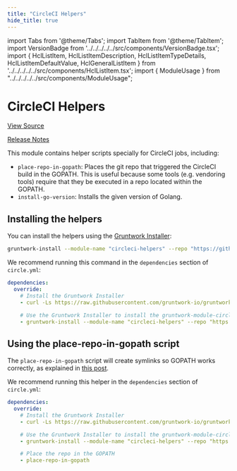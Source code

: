 ```yaml
---
title: "CircleCI Helpers"
hide_title: true
---
```


import Tabs from '@theme/Tabs';
import TabItem from '@theme/TabItem';
import VersionBadge from '../../../../../src/components/VersionBadge.tsx';
import { HclListItem, HclListItemDescription, HclListItemTypeDetails, HclListItemDefaultValue, HclGeneralListItem } from '../../../../../src/components/HclListItem.tsx';
import { ModuleUsage } from "../../../../../src/components/ModuleUsage";

<VersionBadge repoTitle="CI Modules" version="0.52.9" lastModifiedVersion="0.51.4"/>

# CircleCI Helpers

<a href="https://github.com/gruntwork-io/terraform-aws-ci/tree/v0.52.9/modules/circleci-helpers" className="link-button" title="View the source code for this module in GitHub.">View Source</a>

<a href="https://github.com/gruntwork-io/terraform-aws-ci/releases/tag/v0.51.4" className="link-button" title="Release notes for only versions which impacted this module.">Release Notes</a>

This module contains helper scripts specially for CircleCI jobs, including:

*   `place-repo-in-gopath`: Places the git repo that triggered the CircleCI build in the GOPATH. This is useful because
    some tools (e.g. vendoring tools) require that they be executed in a repo located within the GOPATH.
*   `install-go-version`: Installs the given version of Golang.

## Installing the helpers

You can install the helpers using the [Gruntwork Installer](https://github.com/gruntwork-io/gruntwork-installer):

```bash
gruntwork-install --module-name "circleci-helpers" --repo "https://github.com/gruntwork-io/terraform-aws-ci" --tag "0.0.1"
```

We recommend running this command in the `dependencies` section of `circle.yml`:

```yaml
dependencies:
  override:
    # Install the Gruntwork Installer
    - curl -Ls https://raw.githubusercontent.com/gruntwork-io/gruntwork-installer/main/bootstrap-gruntwork-installer.sh | bash /dev/stdin --version 0.0.9

    # Use the Gruntwork Installer to install the gruntwork-module-circleci-helpers module
    - gruntwork-install --module-name "circleci-helpers" --repo "https://github.com/gruntwork-io/terraform-aws-ci" --tag "0.0.5"
```

## Using the place-repo-in-gopath script

The `place-repo-in-gopath` script will create symlinks so GOPATH works correctly, as explained in [this
post](https://robots.thoughtbot.com/configure-circleci-for-go).

We recommend running this helper in the `dependencies` section of `circle.yml`:

```yaml
dependencies:
  override:
    # Install the Gruntwork Installer
    - curl -Ls https://raw.githubusercontent.com/gruntwork-io/gruntwork-installer/main/bootstrap-gruntwork-installer.sh | bash /dev/stdin --version 0.0.9

    # Use the Gruntwork Installer to install the gruntwork-module-circleci-helpers module
    - gruntwork-install --module-name "circleci-helpers" --repo "https://github.com/gruntwork-io/terraform-aws-ci" --tag "0.0.1"

    # Place the repo in the GOPATH
    - place-repo-in-gopath
```


<!-- ##DOCS-SOURCER-START
{
  "originalSources": [
    "https://github.com/gruntwork-io/terraform-aws-ci/tree/v0.52.9/modules/circleci-helpers/readme.md",
    "https://github.com/gruntwork-io/terraform-aws-ci/tree/v0.52.9/modules/circleci-helpers/variables.tf",
    "https://github.com/gruntwork-io/terraform-aws-ci/tree/v0.52.9/modules/circleci-helpers/outputs.tf"
  ],
  "sourcePlugin": "module-catalog-api",
  "hash": "e54ddca65b47a666f95933e24ff094f6"
}
##DOCS-SOURCER-END -->
